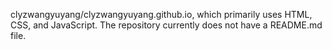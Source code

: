 clyzwangyuyang/clyzwangyuyang.github.io, which primarily uses HTML, CSS, and JavaScript. The repository currently does not have a README.md file.
